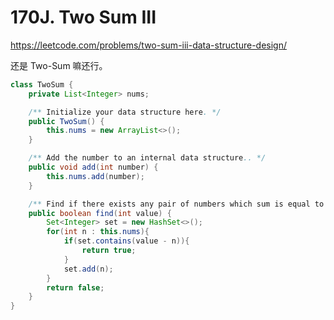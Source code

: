 # 170J. Two Sum III

https://leetcode.com/problems/two-sum-iii-data-structure-design/

还是 Two-Sum 嘛还行。

```java
class TwoSum {
    private List<Integer> nums;

    /** Initialize your data structure here. */
    public TwoSum() {
        this.nums = new ArrayList<>();
    }

    /** Add the number to an internal data structure.. */
    public void add(int number) {
        this.nums.add(number);
    }

    /** Find if there exists any pair of numbers which sum is equal to the value. */
    public boolean find(int value) {
        Set<Integer> set = new HashSet<>();
        for(int n : this.nums){
            if(set.contains(value - n)){
                return true;
            }
            set.add(n);
        }
        return false;
    }
}
```

